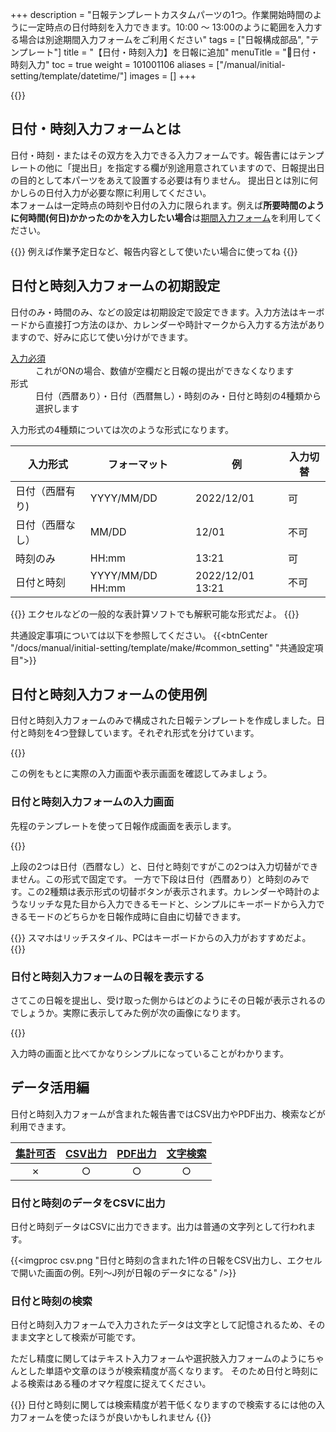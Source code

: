 +++
description = "日報テンプレートカスタムパーツの1つ。作業開始時間のように一定時点の日付時刻を入力できます。10:00 〜 13:00のように範囲を入力する場合は別途期間入力フォームをご利用ください"
tags = ["日報構成部品", "テンプレート"]
title = "【日付・時刻入力】を日報に追加"
menuTitle = "🧩日付・時刻入力"
toc = true
weight = 101001106
aliases = ["/manual/initial-setting/template/datetime/"]
images = []
+++

{{<icatch filename="date-time" msg="日付と時刻の 入力に最適です" title="日付と時刻入力フォームを含んだ日報テンプレートの例" fontsize="30px" alice="ok">}}

## 日付・時刻入力フォームとは

日付・時刻・またはその双方を入力できる入力フォームです。報告書にはテンプレートの他に「提出日」を指定する欄が別途用意されていますので、日報提出日の目的として本パーツをあえて設置する必要は有りません。
提出日とは別に何かしらの日付入力が必要な際に利用してください。  
本フォームは一定時点の時刻や日付の入力に限られます。例えば**所要時間のように何時間(何日)かかったのかを入力したい場合**は[期間入力フォーム](/docs/manual/initial-setting/template/datetimes/)を利用してください。

{{<alice pos="right" icon="ok">}}
例えば作業予定日など、報告内容として使いたい場合に使ってね
{{</alice>}}

## 日付と時刻入力フォームの初期設定

日付のみ・時間のみ、などの設定は初期設定で設定できます。入力方法はキーボードから直接打つ方法のほか、カレンダーや時計マークから入力する方法がありますので、好みに応じて使い分けができます。


<dl class="basic">
  <dt><a href="/tips/required/">入力必須</a></dt>
  <dd>これがONの場合、数値が空欄だと日報の提出ができなくなります</dd>
  <dt>形式</dt>
  <dd>日付（西暦あり）・日付（西暦無し）・時刻のみ・日付と時刻の4種類から選択します</dd>
</dl>

入力形式の4種類については次のような形式になります。

|入力形式|フォーマット|例|入力切替|
|---|---|---|---|
|日付（西暦有り)|YYYY/MM/DD|2022/12/01|可|
|日付（西暦なし）|MM/DD|12/01|不可|
|時刻のみ|HH:mm|13:21|可|
|日付と時刻|YYYY/MM/DD HH:mm|2022/12/01 13:21|不可|

{{<alice pos="right" icon="ok">}}
エクセルなどの一般的な表計算ソフトでも解釈可能な形式だよ。
{{</alice>}}

共通設定事項については以下を参照してください。
{{<btnCenter "/docs/manual/initial-setting/template/make/#common_setting" "共通設定項目">}}

## 日付と時刻入力フォームの使用例

日付と時刻入力フォームのみで構成された日報テンプレートを作成しました。日付と時刻を4つ登録しています。それぞれ形式を分けています。

{{<appscreen filename="datetime-template-edit" title="報告書に「日付と時刻」を追加したプレビュー">}}

この例をもとに実際の入力画面や表示画面を確認してみましょう。

### 日付と時刻入力フォームの入力画面

先程のテンプレートを使って日報作成画面を表示します。

{{<appscreen filename="input" title="日付と時刻入力フォームのみで構成されたテンプレートの入力画面イメージ。日付のみ・時刻のみなど様々な形式での入力があることがわかる">}}

上段の2つは日付（西暦なし）と、日付と時刻ですがこの2つは入力切替ができません。この形式で固定です。
一方で下段は日付（西暦あり）と時刻のみです。この2種類は表示形式の切替ボタンが表示されます。カレンダーや時計のようなリッチな見た目から入力できるモードと、シンプルにキーボードから入力できるモードのどちらかを日報作成時に自由に切替できます。

{{<alice pos="right" icon="phone">}}
スマホはリッチスタイル、PCはキーボードからの入力がおすすめだよ。
{{</alice>}}

### 日付と時刻入力フォームの日報を表示する

さてこの日報を提出し、受け取った側からはどのようにその日報が表示されるのでしょうか。実際に表示してみた例が次の画像になります。

{{<appscreen filename="post" title="日付と時刻フォームを含んだ日報を受信した画面イメージ">}}

入力時の画面と比べてかなりシンプルになっていることがわかります。

## データ活用編

日付と時刻入力フォームが含まれた報告書ではCSV出力やPDF出力、検索などが利用できます。

|[集計可否](/docs/manual/analytics/)|[CSV出力](/docs/manual/analytics/csv/)|[PDF出力](/docs/manual/read-report/pdf/)|[文字検索](/docs/manual/read-report/list/)|
|:---:|:---:|:---:|:---:|
|✗|○|○|○|

### 日付と時刻のデータをCSVに出力

日付と時刻データはCSVに出力できます。出力は普通の文字列として行われます。

{{<imgproc csv.png "日付と時刻の含まれた1件の日報をCSV出力し、エクセルで開いた画面の例。E列〜J列が日報のデータになる" />}}

### 日付と時刻の検索

日付と時刻入力フォームで入力されたデータは文字として記憶されるため、そのまま文字として検索が可能です。

ただし精度に関してはテキスト入力フォームや選択肢入力フォームのようにちゃんとした単語や文章のほうが検索精度が高くなります。
そのため日付と時刻による検索はある種のオマケ程度に捉えてください。

{{<alice pos="right" icon="ok">}}
日付と時刻に関しては検索精度が若干低くなりますので検索するには他の入力フォームを使ったほうが良いかもしれません
{{</alice>}}
